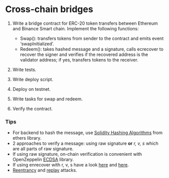 # Cross-chain bridges

1. Write a bridge contract for ERC-20 token transfers between Ethereum and Binance Smart chain. Implement the following functions:

    - Swap(): transfers tokens from sender to the contract and emits event ‘swapInitialized’. 
    - Redeem(): takes hashed message and a signature, calls ecrecover to recover the signer and verifies if the recovered address is the validator address; if yes, transfers tokens to the receiver.
2. Write tests.
3. Write deploy script.
4. Deploy on testnet.
5. Write tasks for swap and redeem.
6. Verify the contract.

### Tips

- For backend to hash the message, use [Solidity Hashing Algorithms](https://docs.ethers.io/v5/api/utils/hashing/) from ethers library.  
- 2 approaches to verify a message: using raw signature **or** *r, v, s* which are all parts of raw signature.  
- If using raw signature, on-chain verification is convenient with OpenZeppelin [ECDSA](https://docs.openzeppelin.com/contracts/2.x/utilities) library.  
- If using enrecover with r, v, s have a look [here](https://ethereum.stackexchange.com/questions/78815/ethers-js-recover-public-key-from-contract-deployment-via-v-r-s-values) and [here](https://solidity-by-example.org/signature).  
- [Reentrancy](https://solidity-by-example.org/hacks/re-entrancy) and [replay](https://solidity-by-example.org/hacks/signature-replay) attacks.
